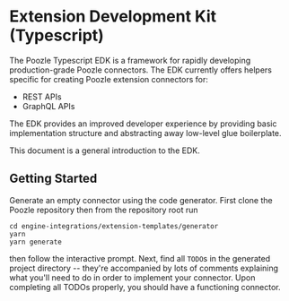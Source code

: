 # Extension Development Kit \(Typescript\)

The Poozle Typescript EDK is a framework for rapidly developing production-grade Poozle connectors. The EDK currently offers helpers specific for creating Poozle extension connectors for:

- REST APIs
- GraphQL APIs

The EDK provides an improved developer experience by providing basic implementation structure and abstracting away low-level glue boilerplate.

This document is a general introduction to the EDK.

## Getting Started

Generate an empty connector using the code generator. First clone the Poozle repository then from the repository root run

```text
cd engine-integrations/extension-templates/generator
yarn
yarn generate
```

then follow the interactive prompt. Next, find all `TODO`s in the generated project directory -- they're accompanied by lots of comments explaining what you'll need to do in order to implement your connector. Upon completing all TODOs properly, you should have a functioning connector.
